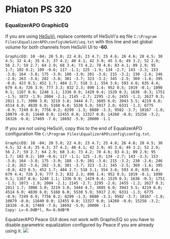 # Phiaton PS 320
### EqualizerAPO GraphicEQ
If you are using [HeSuVi](https://sourceforge.net/projects/hesuvi/), replace contents of HeSuVi's eq file `C:\Program Files\EqualizerAPO\config\HeSuVi\eq.txt` with this line and set global volume for both channels from HeSuVi UI to **-60**.
```
GraphicEQ: 10 -84; 20 5.0; 22 4.8; 23 4.7; 25 4.6; 26 4.6; 28 4.5; 30 4.5; 32 4.4; 35 4.3; 37 4.2; 40 4.1; 42 3.9; 45 3.6; 49 3.2; 52 2.9; 56 2.7; 59 2.7; 64 2.9; 68 3.4; 73 4.2; 78 4.6; 83 4.1; 89 2.9; 95 1.7; 102 0.2; 109 -0.6; 117 -1.1; 125 -1.9; 134 -2.7; 143 -3.3; 153 -3.8; 164 -3.8; 175 -3.9; 188 -3.9; 201 -3.6; 215 -3.2; 230 -2.6; 246 -2.8; 263 -3.6; 282 -3.8; 301 -3.7; 323 -3.2; 345 -2.5; 369 -1.6; 395 -0.8; 423 0.5; 452 1.7; 484 2.7; 518 3.1; 554 3.6; 593 4.0; 635 4.4; 679 4.4; 726 3.9; 777 3.3; 832 2.3; 890 1.4; 952 0.5; 1019 -0.1; 1090 0.1; 1167 0.6; 1248 1.1; 1336 0.9; 1429 0.4; 1529 0.3; 1636 -0.3; 1751 -1.5; 1873 -1.9; 2004 -2.1; 2145 -2.7; 2295 -2.6; 2455 -1.2; 2627 0.3; 2811 1.7; 3008 3.0; 3219 3.8; 3444 4.7; 3685 6.0; 3943 5.5; 4219 6.0; 4514 6.0; 4830 6.0; 5168 6.0; 5530 5.9; 5917 2.0; 6331 -1.3; 6775 -0.9; 7249 0.9; 7756 0.2; 8299 -1.3; 8880 -3.3; 9502 -3.7; 10167 -1.8; 10879 -0.0; 11640 0.0; 12455 0.0; 13327 0.0; 14260 -0.0; 15258 -3.2; 16326 -6.8; 17469 -7.6; 18692 -5.9; 20000 -1.1
```
If you are not using HeSuVi, copy this to the end of EqualizerAPO configuration file `C:\Program Files\EqualizerAPO\config\config.txt`.
```
GraphicEQ: 10 -84; 20 5.0; 22 4.8; 23 4.7; 25 4.6; 26 4.6; 28 4.5; 30 4.5; 32 4.4; 35 4.3; 37 4.2; 40 4.1; 42 3.9; 45 3.6; 49 3.2; 52 2.9; 56 2.7; 59 2.7; 64 2.9; 68 3.4; 73 4.2; 78 4.6; 83 4.1; 89 2.9; 95 1.7; 102 0.2; 109 -0.6; 117 -1.1; 125 -1.9; 134 -2.7; 143 -3.3; 153 -3.8; 164 -3.8; 175 -3.9; 188 -3.9; 201 -3.6; 215 -3.2; 230 -2.6; 246 -2.8; 263 -3.6; 282 -3.8; 301 -3.7; 323 -3.2; 345 -2.5; 369 -1.6; 395 -0.8; 423 0.5; 452 1.7; 484 2.7; 518 3.1; 554 3.6; 593 4.0; 635 4.4; 679 4.4; 726 3.9; 777 3.3; 832 2.3; 890 1.4; 952 0.5; 1019 -0.1; 1090 0.1; 1167 0.6; 1248 1.1; 1336 0.9; 1429 0.4; 1529 0.3; 1636 -0.3; 1751 -1.5; 1873 -1.9; 2004 -2.1; 2145 -2.7; 2295 -2.6; 2455 -1.2; 2627 0.3; 2811 1.7; 3008 3.0; 3219 3.8; 3444 4.7; 3685 6.0; 3943 5.5; 4219 6.0; 4514 6.0; 4830 6.0; 5168 6.0; 5530 5.9; 5917 2.0; 6331 -1.3; 6775 -0.9; 7249 0.9; 7756 0.2; 8299 -1.3; 8880 -3.3; 9502 -3.7; 10167 -1.8; 10879 -0.0; 11640 0.0; 12455 0.0; 13327 0.0; 14260 -0.0; 15258 -3.2; 16326 -6.8; 17469 -7.6; 18692 -5.9; 20000 -1.1
Copy: L=-6.0dB*l, R=-6.0dB*R
```
EqualizerAPO Peace GUI does not work with GraphicEQ so you have to disable parametric equalization configured by Peace if you are already using it.
![](https://raw.githubusercontent.com/jaakkopasanen/AutoEq/master/results/Sonoma%20Model%20One/innerfidelity/onear/Phiaton%20PS%20320/Phiaton%20PS%20320.png)
